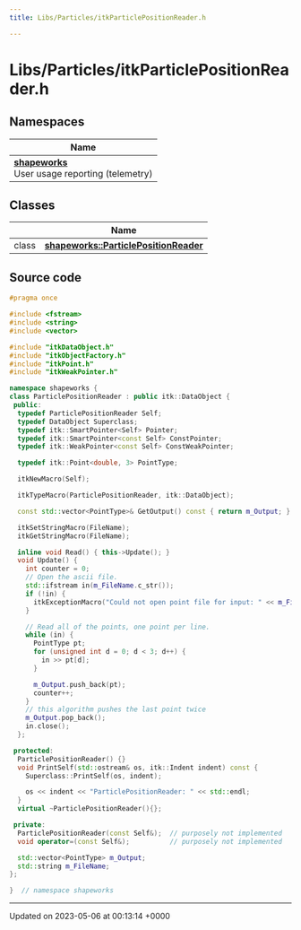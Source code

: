 ```yaml
---
title: Libs/Particles/itkParticlePositionReader.h

---
```


# Libs/Particles/itkParticlePositionReader.h



## Namespaces

| Name           |
| -------------- |
| **[shapeworks](../Namespaces/namespaceshapeworks.md)** <br>User usage reporting (telemetry)  |

## Classes

|                | Name           |
| -------------- | -------------- |
| class | **[shapeworks::ParticlePositionReader](../Classes/classshapeworks_1_1ParticlePositionReader.md)**  |




## Source code

```cpp
#pragma once

#include <fstream>
#include <string>
#include <vector>

#include "itkDataObject.h"
#include "itkObjectFactory.h"
#include "itkPoint.h"
#include "itkWeakPointer.h"

namespace shapeworks {
class ParticlePositionReader : public itk::DataObject {
 public:
  typedef ParticlePositionReader Self;
  typedef DataObject Superclass;
  typedef itk::SmartPointer<Self> Pointer;
  typedef itk::SmartPointer<const Self> ConstPointer;
  typedef itk::WeakPointer<const Self> ConstWeakPointer;

  typedef itk::Point<double, 3> PointType;

  itkNewMacro(Self);

  itkTypeMacro(ParticlePositionReader, itk::DataObject);

  const std::vector<PointType>& GetOutput() const { return m_Output; }

  itkSetStringMacro(FileName);
  itkGetStringMacro(FileName);

  inline void Read() { this->Update(); }
  void Update() {
    int counter = 0;
    // Open the ascii file.
    std::ifstream in(m_FileName.c_str());
    if (!in) {
      itkExceptionMacro("Could not open point file for input: " << m_FileName.c_str());
    }

    // Read all of the points, one point per line.
    while (in) {
      PointType pt;
      for (unsigned int d = 0; d < 3; d++) {
        in >> pt[d];
      }

      m_Output.push_back(pt);
      counter++;
    }
    // this algorithm pushes the last point twice
    m_Output.pop_back();
    in.close();
  };

 protected:
  ParticlePositionReader() {}
  void PrintSelf(std::ostream& os, itk::Indent indent) const {
    Superclass::PrintSelf(os, indent);

    os << indent << "ParticlePositionReader: " << std::endl;
  }
  virtual ~ParticlePositionReader(){};

 private:
  ParticlePositionReader(const Self&);  // purposely not implemented
  void operator=(const Self&);          // purposely not implemented

  std::vector<PointType> m_Output;
  std::string m_FileName;
};

}  // namespace shapeworks
```


-------------------------------

Updated on 2023-05-06 at 00:13:14 +0000
